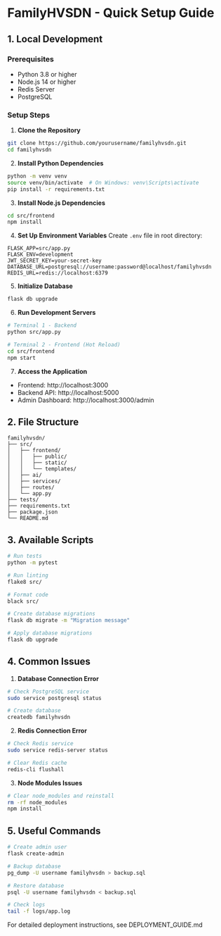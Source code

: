 # FamilyHVSDN - Quick Setup Guide

## 1. Local Development

### Prerequisites
- Python 3.8 or higher
- Node.js 14 or higher
- Redis Server
- PostgreSQL

### Setup Steps

1. **Clone the Repository**
```bash
git clone https://github.com/yourusername/familyhvsdn.git
cd familyhvsdn
```

2. **Install Python Dependencies**
```bash
python -m venv venv
source venv/bin/activate  # On Windows: venv\Scripts\activate
pip install -r requirements.txt
```

3. **Install Node.js Dependencies**
```bash
cd src/frontend
npm install
```

4. **Set Up Environment Variables**
Create `.env` file in root directory:
```env
FLASK_APP=src/app.py
FLASK_ENV=development
JWT_SECRET_KEY=your-secret-key
DATABASE_URL=postgresql://username:password@localhost/familyhvsdn
REDIS_URL=redis://localhost:6379
```

5. **Initialize Database**
```bash
flask db upgrade
```

6. **Run Development Servers**
```bash
# Terminal 1 - Backend
python src/app.py

# Terminal 2 - Frontend (Hot Reload)
cd src/frontend
npm start
```

7. **Access the Application**
- Frontend: http://localhost:3000
- Backend API: http://localhost:5000
- Admin Dashboard: http://localhost:3000/admin

## 2. File Structure

```
familyhvsdn/
├── src/
│   ├── frontend/
│   │   ├── public/
│   │   ├── static/
│   │   └── templates/
│   ├── ai/
│   ├── services/
│   ├── routes/
│   └── app.py
├── tests/
├── requirements.txt
├── package.json
└── README.md
```

## 3. Available Scripts

```bash
# Run tests
python -m pytest

# Run linting
flake8 src/

# Format code
black src/

# Create database migrations
flask db migrate -m "Migration message"

# Apply database migrations
flask db upgrade
```

## 4. Common Issues

1. **Database Connection Error**
```bash
# Check PostgreSQL service
sudo service postgresql status

# Create database
createdb familyhvsdn
```

2. **Redis Connection Error**
```bash
# Check Redis service
sudo service redis-server status

# Clear Redis cache
redis-cli flushall
```

3. **Node Modules Issues**
```bash
# Clear node_modules and reinstall
rm -rf node_modules
npm install
```

## 5. Useful Commands

```bash
# Create admin user
flask create-admin

# Backup database
pg_dump -U username familyhvsdn > backup.sql

# Restore database
psql -U username familyhvsdn < backup.sql

# Check logs
tail -f logs/app.log
```

For detailed deployment instructions, see DEPLOYMENT_GUIDE.md

